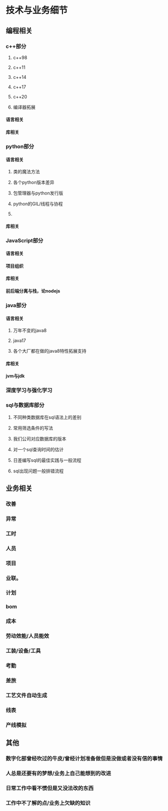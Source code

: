 # 技术与业务细节

## 编程相关

### c++部分

1. c++98

2. c++11

3. c++14

4. c++17

5. c++20

6. 编译器拓展

#### 语言相关

#### 库相关

### python部分

#### 语言相关

1. 类的魔法方法

2. 各个python版本差异

3. 包管理器与python发行版

4. python的GIL/线程与协程

5. 

#### 库相关

### JavaScript部分

#### 语言相关

#### 项目组织

#### 库相关

#### 前后端分离与栈，论nodejs

### java部分

#### 语言相关

1. 万年不变的java8

2. java17

3. 各个大厂都在做的java8特性拓展支持

#### 库相关

#### jvm与jdk

### 深度学习与强化学习

### sql与数据库部分

1. 不同种类数据库在sql语法上的差别

2. 常用筛选条件的写法

3. 我们公司对应数据库的版本

4. 对一个sql查询时间的估计

5. 日差编写sql的最佳实践与一般流程

6. sql出现问题一般排错流程

## 业务相关

### 改善

### 异常

### 工时

### 人员

### 项目

### 业联。


### 计划

### bom

### 成本

### 劳动效能/人员能效

### 工装/设备/工具

### 考勤

### 差旅

### 工艺文件自动生成

### 线表

### 产线模拟

## 其他

### 数字化部曾经吹过的牛皮/曾经计划准备做但是没做或者没有信的事情

### 人总是还要有的梦想/业务上自己能想到的改进

### 日常工作中看不惯但是又没法改的东西

### 工作中不了解的点/业务上欠缺的知识

